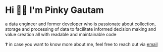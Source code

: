 # Hi 👋🏻 I'm Pinky Gautam
a data engineer and former developer who is passionate about collection, storage and processing of data to facilitate informed decision making and value creation all with readable and maintainable code

❓ in case you want to know more about me, feel free to reach out via [email](mailto:pinky.gtm@outlook.com)
